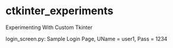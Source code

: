 # ctkinter_experiments
Experimenting With Custom Tkinter

login_screen.py: Sample Login Page, UName = user1, Pass = 1234